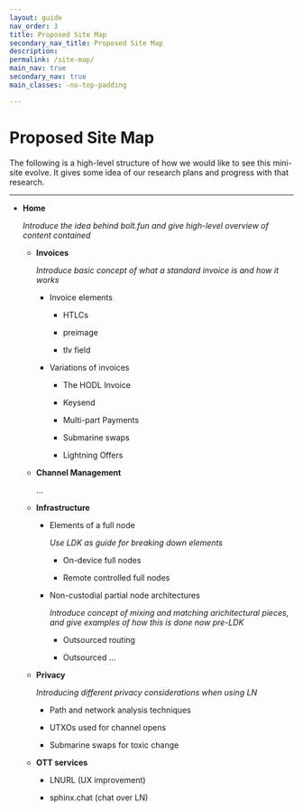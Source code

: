 ```yaml
---
layout: guide
nav_order: 3
title: Proposed Site Map
secondary_nav_title: Proposed Site Map
description:
permalink: /site-map/
main_nav: true
secondary_nav: true
main_classes: -no-top-padding

---
```


# Proposed Site Map

The following is a high-level structure of how we would like to see this mini-site evolve. It gives some idea of our research plans and progress with that research.

---

- **Home**

  _Introduce the idea behind bolt.fun and give high-level overview of content contained_

    - **Invoices**

      _Introduce basic concept of what a standard invoice is and how it works_

        - Invoice elements

            - HTLCs

            - preimage

            - tlv field

        - Variations of invoices

            - The HODL Invoice

            - Keysend

            - Multi-part Payments

            - Submarine swaps

            - Lightning Offers

    - **Channel Management**

      ...

    - **Infrastructure**

        - Elements of a full node

          _Use LDK as guide for breaking down elements_

            - On-device full nodes

            - Remote controlled full nodes

        - Non-custodial partial node architectures

          _Introduce concept of mixing and matching arichitectural pieces, and give examples of how this is done now pre-LDK_

            - Outsourced routing

            - Outsourced ...

    - **Privacy**

      _Introducing different privacy considerations when using LN_

        - Path and network analysis techniques

        - UTXOs used for channel opens

        - Submarine swaps for toxic change

    - **OTT services**

        - LNURL (UX improvement)

        - sphinx.chat (chat over LN)
